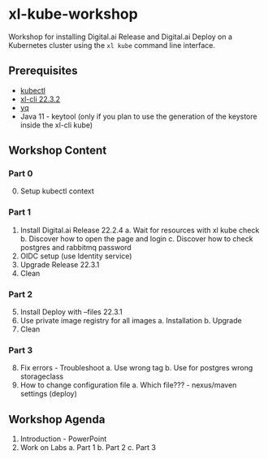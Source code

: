 # xl-kube-workshop
Workshop for installing Digital.ai Release and Digital.ai Deploy on a Kubernetes cluster using the `xl kube` command line interface.

## Prerequisites

- [kubectl](https://kubernetes.io/docs/tasks/tools/)
- [xl-cli 22.3.2](https://dist.xebialabs.com/public/xl-cli/22.3.2/)
- [yq](https://github.com/mikefarah/yq)
- Java 11 - keytool (only if you plan to use the generation of the keystore inside the xl-cli kube)

## Workshop Content

### Part 0

0. Setup kubectl context

### Part 1

1. Install Digital.ai Release 22.2.4
   a. Wait for resources with xl kube check
   b. Discover how to open the page and login
   c. Discover how to check postgres and rabbitmq password
2. OIDC setup (use Identity service)
3. Upgrade Release 22.3.1
4. Clean

### Part 2

5. Install Deploy with –files 22.3.1
6. Use private image registry for all images
    a. Installation
    b. Upgrade
7. Clean

### Part 3

8. Fix errors - Troubleshoot
    a. Use wrong tag
    b. Use for postgres wrong storageclass
9. How to change configuration file
    a. Which file??? - nexus/maven settings (deploy)

## Workshop Agenda

1. Introduction - PowerPoint
2. Work on Labs
    a. Part 1
    b. Part 2
    c. Part 3
